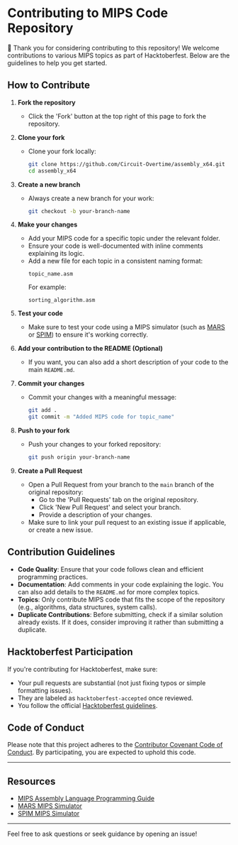 # Contributing to MIPS Code Repository

🎉 Thank you for considering contributing to this repository! We welcome contributions to various MIPS topics as part of Hacktoberfest. Below are the guidelines to help you get started.

## How to Contribute

1. **Fork the repository**
   - Click the 'Fork' button at the top right of this page to fork the repository.

2. **Clone your fork**
   - Clone your fork locally:
     ```bash
     git clone https://github.com/Circuit-Overtime/assembly_x64.git
     cd assembly_x64
     ```

3. **Create a new branch**
   - Always create a new branch for your work:
     ```bash
     git checkout -b your-branch-name
     ```

4. **Make your changes**
   - Add your MIPS code for a specific topic under the relevant folder.
   - Ensure your code is well-documented with inline comments explaining its logic.
   - Add a new file for each topic in a consistent naming format:
     ```plaintext
     topic_name.asm
     ```
     For example:
     ```plaintext
     sorting_algorithm.asm
     ```

5. **Test your code**
   - Make sure to test your code using a MIPS simulator (such as [MARS](http://courses.missouristate.edu/kenvollmar/mars/) or [SPIM](https://spimsimulator.sourceforge.net/)) to ensure it's working correctly.

6. **Add your contribution to the README (Optional)**
   - If you want, you can also add a short description of your code to the main `README.md`.

7. **Commit your changes**
   - Commit your changes with a meaningful message:
     ```bash
     git add .
     git commit -m "Added MIPS code for topic_name"
     ```

8. **Push to your fork**
   - Push your changes to your forked repository:
     ```bash
     git push origin your-branch-name
     ```

9. **Create a Pull Request**
   - Open a Pull Request from your branch to the `main` branch of the original repository:
     - Go to the 'Pull Requests' tab on the original repository.
     - Click 'New Pull Request' and select your branch.
     - Provide a description of your changes.
   - Make sure to link your pull request to an existing issue if applicable, or create a new issue.

## Contribution Guidelines

- **Code Quality**: Ensure that your code follows clean and efficient programming practices.
- **Documentation**: Add comments in your code explaining the logic. You can also add details to the `README.md` for more complex topics.
- **Topics**: Only contribute MIPS code that fits the scope of the repository (e.g., algorithms, data structures, system calls).
- **Duplicate Contributions**: Before submitting, check if a similar solution already exists. If it does, consider improving it rather than submitting a duplicate.

## Hacktoberfest Participation

If you're contributing for Hacktoberfest, make sure:
- Your pull requests are substantial (not just fixing typos or simple formatting issues).
- They are labeled as `hacktoberfest-accepted` once reviewed.
- You follow the official [Hacktoberfest guidelines](https://hacktoberfest.com/participation/).

## Code of Conduct

Please note that this project adheres to the [Contributor Covenant Code of Conduct](./CODE_OF_CONDUCT.md). By participating, you are expected to uphold this code.

---

## Resources

- [MIPS Assembly Language Programming Guide](https://courses.missouristate.edu/KenVollmar/mars/help/MIPSHelp.html)
- [MARS MIPS Simulator](http://courses.missouristate.edu/KenVollmar/mars/)
- [SPIM MIPS Simulator](https://spimsimulator.sourceforge.net/)

---

Feel free to ask questions or seek guidance by opening an issue!
